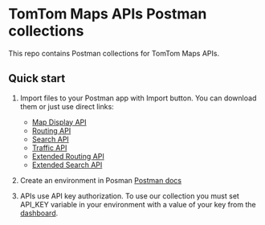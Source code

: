 
# TomTom Maps APIs Postman collections

This repo contains Postman collections for TomTom Maps APIs.

Quick start
---------
1. Import files to your Postman app with Import button.
   You can download them or just use direct links:
   * [Map Display API](https://raw.githubusercontent.com/tomtom-international/postman-collections/master/Map%20Display%20API.postman_collection.json)
   * [Routing API](https://raw.githubusercontent.com/tomtom-international/postman-collections/master/Routing%20API.postman_collection.json)
   * [Search API](https://raw.githubusercontent.com/tomtom-international/postman-collections/master/Search%20API.postman_collection.json)
   * [Traffic API](https://raw.githubusercontent.com/tomtom-international/postman-collections/master/Traffic%20API.postman_collection.json)
   * [Extended Routing API](https://raw.githubusercontent.com/tomtom-international/postman-collections/master/Extended%20Routing%20API.postman_collection.json)
   * [Extended Search API](https://raw.githubusercontent.com/tomtom-international/postman-collections/master/Extended%20Search%20API.postman_collection.json)

2. Create an environment in Posman [Postman docs](https://learning.postman.com/docs/postman/variables-and-environments/managing-environments/#creating-environments)

3. APIs use API key authorization. To use our collection you must set API_KEY variable in your environment with a value of your key from the [dashboard](https://developer.tomtom.com/user/me/apps).